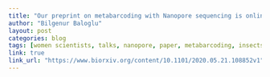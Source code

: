 ```yaml
---
title: "Our preprint on metabarcoding with Nanopore sequencing is online!"
author: "Bilgenur Baloglu"
layout: post
categories: blog
tags: [women scientists, talks, nanopore, paper, metabarcoding, insects]
link: true
link_url: "https://www.biorxiv.org/content/10.1101/2020.05.21.108852v1" 
---
```

